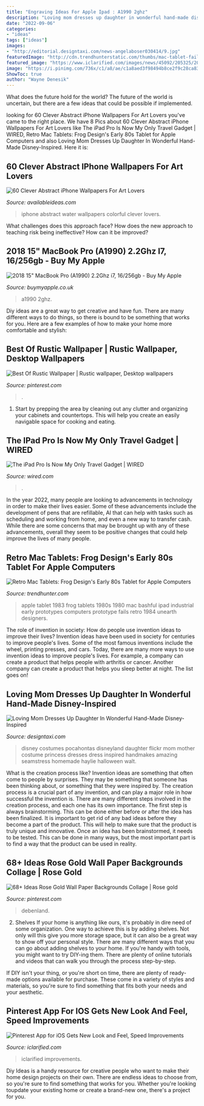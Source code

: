 ```yaml
---
title: "Engraving Ideas For Apple Ipad : A1990 2ghz"
description: "Loving mom dresses up daughter in wonderful hand-made disney-inspired"
date: "2022-09-06"
categories:
- "ideas"
tags: ["ideas"]
images:
- "http://editorial.designtaxi.com/news-angelaboser030414/9.jpg"
featuredImage: "http://cdn.trendhunterstatic.com/thumbs/mac-tablet-fails.jpeg"
featured_image: "https://www.iclarified.com/images/news/45092/205325/205325-1280.jpg"
image: "https://i.pinimg.com/736x/c1/a8/ae/c1a8aed3f98494b8ce2f9c28ca83698b.jpg"
ShowToc: true
author: "Wayne Denesik"
---
```



What does the future hold for the world?
The future of the world is uncertain, but there are a few ideas that could be possible if implemented.

	

		
looking for 60 Clever Abstract iPhone Wallpapers For Art Lovers you've came to the right place. We have 8 Pics about 60 Clever Abstract iPhone Wallpapers For Art Lovers like The iPad Pro Is Now My Only Travel Gadget | WIRED, Retro Mac Tablets: Frog Design&#039;s Early 80s Tablet for Apple Computers and also Loving Mom Dresses Up Daughter In Wonderful Hand-Made Disney-Inspired. Here it is:
		
    
## 60 Clever Abstract IPhone Wallpapers For Art Lovers

<img loading=lazy src="http://availableideas.com/wp-content/uploads/2016/02/Colorful-Water-Drop-iPhone-6-Plus-HD-Wallpaper.jpg" onerror="this.onerror=null;this.src='https://tse2.mm.bing.net/th?id=OIP.gq1QzkW47M3BkXR55xZdhQHaNK&amp;pid=15.1';" alt="60 Clever Abstract iPhone Wallpapers For Art Lovers">

_Source: availableideas.com_

>iphone abstract water wallpapers colorful clever lovers. 

	

What challenges does this approach face?
How does the new approach to teaching risk being ineffective? How can it be improved?

    
## 2018 15&quot; MacBook Pro (A1990) 2.2Ghz I7, 16/256gb - Buy My Apple

<img loading=lazy src="https://buymyapple.co.uk/wp-content/uploads/2020/11/20201125_111223-1152x1536.jpg" onerror="this.onerror=null;this.src='https://tse3.mm.bing.net/th?id=OIP.H4fovnx0HdwFsiOj6N-mDgHaJ4&amp;pid=15.1';" alt="2018 15&quot; MacBook Pro (A1990) 2.2Ghz i7, 16/256gb - Buy My Apple">

_Source: buymyapple.co.uk_

>a1990 2ghz. 

	

Diy ideas are a great way to get creative and have fun. There are many different ways to do things, so there is bound to be something that works for you. Here are a few examples of how to make your home more comfortable and stylish: 

    
## Best Of Rustic Wallpaper | Rustic Wallpaper, Desktop Wallpapers

<img loading=lazy src="https://i.pinimg.com/736x/b9/4c/c3/b94cc38f19e3fcdbfc15f99fcbd8712b.jpg" onerror="this.onerror=null;this.src='https://tse2.mm.bing.net/th?id=OIP.IsFaILrkgNmq2AevC8g8YwHaNK&amp;pid=15.1';" alt="Best Of Rustic Wallpaper | Rustic wallpaper, Desktop wallpapers">

_Source: pinterest.com_

>. 

	

1. Start by prepping the area by cleaning out any clutter and organizing your cabinets and countertops. This will help you create an easily navigable space for cooking and eating.

    
## The IPad Pro Is Now My Only Travel Gadget | WIRED

<img loading=lazy src="https://media.wired.com/photos/595462458e8cc150fa8ebbb1/191:100/pass/ipad-david-ft.jpg" onerror="this.onerror=null;this.src='https://tse2.mm.bing.net/th?id=OIP.7MsaZ2GGDpFUPXnjIVBuqwHaD4&amp;pid=15.1';" alt="The iPad Pro Is Now My Only Travel Gadget | WIRED">

_Source: wired.com_

>. 

	

In the year 2022, many people are looking to advancements in technology in order to make their lives easier. Some of these advancements include the development of pens that are refillable, AI that can help with tasks such as scheduling and working from home, and even a new way to transfer cash. While there are some concerns that may be brought up with any of these advancements, overall they seem to be positive changes that could help improve the lives of many people.

    
## Retro Mac Tablets: Frog Design&#039;s Early 80s Tablet For Apple Computers

<img loading=lazy src="http://cdn.trendhunterstatic.com/thumbs/mac-tablet-fails.jpeg" onerror="this.onerror=null;this.src='https://tse4.mm.bing.net/th?id=OIP.9Mq739wjRE2nh7IJJJOMvQHaG9&amp;pid=15.1';" alt="Retro Mac Tablets: Frog Design&#039;s Early 80s Tablet for Apple Computers">

_Source: trendhunter.com_

>apple tablet 1983 frog tablets 1980s 1980 mac bashful ipad industrial early prototypes computers prototype fails retro 1984 unearth designers. 

	

The role of invention in society: How do people use invention ideas to improve their lives?
Invention ideas have been used in society for centuries to improve people's lives. Some of the most famous inventions include the wheel, printing presses, and cars. Today, there are many more ways to use invention ideas to improve people's lives. For example, a company can create a product that helps people with arthritis or cancer. Another company can create a product that helps you sleep better at night. The list goes on!

    
## Loving Mom Dresses Up Daughter In Wonderful Hand-Made Disney-Inspired

<img loading=lazy src="http://editorial.designtaxi.com/news-angelaboser030414/9.jpg" onerror="this.onerror=null;this.src='https://tse4.mm.bing.net/th?id=OIP.g955qj4Q0YNQvJQcItgCmwHaLH&amp;pid=15.1';" alt="Loving Mom Dresses Up Daughter In Wonderful Hand-Made Disney-Inspired">

_Source: designtaxi.com_

>disney costumes pocahontas disneyland daughter flickr mom mother costume princess dresses dress inspired handmakes amazing seamstress homemade haylie halloween walt. 

	

What is the creation process like?
Invention ideas are something that often come to people by surprises. They may be something that someone has been thinking about, or something that they were inspired by. The creation process is a crucial part of any invention, and can play a major role in how successful the invention is. There are many different steps involved in the creation process, and each one has its own importance. 
The first step is always brainstorming. This can be done either before or after the idea has been finalized. It is important to get rid of any bad ideas before they become a part of the product. This will help to make sure that the product is truly unique and innovative. Once an idea has been brainstormed, it needs to be tested. This can be done in many ways, but the most important part is to find a way that the product can be used in reality.

    
## 68+ Ideas Rose Gold Wall Paper Backgrounds Collage | Rose Gold

<img loading=lazy src="https://i.pinimg.com/736x/c1/a8/ae/c1a8aed3f98494b8ce2f9c28ca83698b.jpg" onerror="this.onerror=null;this.src='https://tse4.mm.bing.net/th?id=OIP.n2SxfevzNNYUuiWacwCNPQAAAA&amp;pid=15.1';" alt="68+ Ideas Rose Gold Wall Paper Backgrounds Collage | Rose gold">

_Source: pinterest.com_

>debenland. 

	

2. Shelves
If your home is anything like ours, it's probably in dire need of some organization. One way to achieve this is by adding shelves. Not only will this give you more storage space, but it can also be a great way to show off your personal style.
There are many different ways that you can go about adding shelves to your home. If you're handy with tools, you might want to try DIY-ing them. There are plenty of online tutorials and videos that can walk you through the process step-by-step.

If DIY isn't your thing, or you're short on time, there are plenty of ready-made options available for purchase. These come in a variety of styles and materials, so you're sure to find something that fits both your needs and your aesthetic.

    
## Pinterest App For IOS Gets New Look And Feel, Speed Improvements

<img loading=lazy src="https://www.iclarified.com/images/news/45092/205325/205325-1280.jpg" onerror="this.onerror=null;this.src='https://tse4.mm.bing.net/th?id=OIP.5UlRJyQvVmRX7NeP22g9LgHaFj&amp;pid=15.1';" alt="Pinterest App for iOS Gets New Look and Feel, Speed Improvements">

_Source: iclarified.com_

>iclarified improvements. 

	

Diy Ideas is a handy resource for creative people who want to make their home design projects on their own. There are endless ideas to choose from, so you're sure to find something that works for you. Whether you're looking toupdate your existing home or create a brand-new one, there's a project for you.

